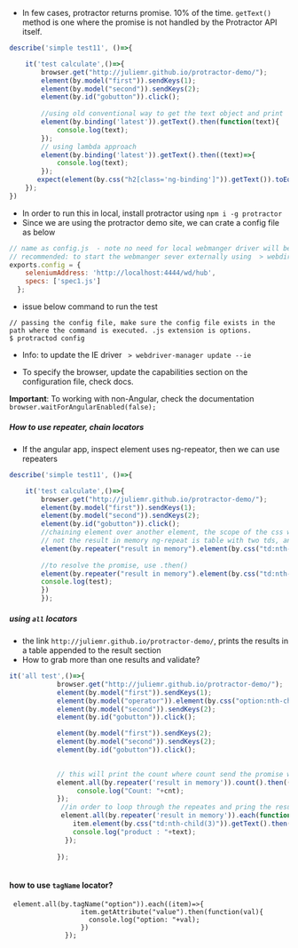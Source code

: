 
- In few cases, protractor returns promise. 10% of the time.
`getText()` method is one where the promise is not handled by the Protractor API itself.

```js
describe('simple test11', ()=>{

    it('test calculate',()=>{
        browser.get("http://juliemr.github.io/protractor-demo/");
        element(by.model("first")).sendKeys(1);
        element(by.model("second")).sendKeys(2);
        element(by.id("gobutton")).click();
        
        //using old conventional way to get the text object and print
        element(by.binding('latest')).getText().then(function(text){
            console.log(text);
        });        
        // using lambda approach
        element(by.binding('latest')).getText().then((text)=>{
            console.log(text);
        });        
       expect(element(by.css("h2[class='ng-binding']")).getText()).toEqual('3');
    });
})
```

- In order to run this in local, install protractor using `npm i -g protractor`
- Since we are using the protractor demo site, we can crate a config file as below

```js
// name as config.js  - note no need for local webmanger driver will be started by default.
// recommended: to start the webmanger sever externally using  > webdirver-manager start 
exports.config = {
    seleniumAddress: 'http://localhost:4444/wd/hub',
    specs: ['spec1.js']
  };
```
- issue below command to run the test
```
// passing the config file, make sure the config file exists in the path where the command is executed. .js extension is options.
$ protractod config 
```
- Info: to update the IE driver ` > webdriver-manager update --ie`

- To specify the browser, update the capabilities section on the configuration file, check docs.

**Important**: To working with non-Angular, check the documentation `browser.waitForAngularEnabled(false);`

##### How to use repeater, chain locators
 - If the angular app, inspect element uses ng-repeator, then we can use repeaters

```js
describe('simple test11', ()=>{

    it('test calculate',()=>{
        browser.get("http://juliemr.github.io/protractor-demo/");
        element(by.model("first")).sendKeys(1);
        element(by.model("second")).sendKeys(2);
        element(by.id("gobutton")).click();
        //chaining element over another element, the scope of the css will be within that element 
        // not the result in memory ng-repeat is table with two tds, and we need to get the text and value of the second child.
        element(by.repeater("result in memory").element(by.css("td:nth-child(2)").getText(); // the result : 3+5 promise is returned
        
        //to resolve the promise, use .then()
        element(by.repeater("result in memory").element(by.css("td:nth-child(3)").getText().then((test)=>{
        console.log(test);
        })
        });
```
##### using `all` locators
 - the link  `http://juliemr.github.io/protractor-demo/`, prints the results in a table appended to the result section
 - How to grab more than one results and validate?

```js
it('all test',()=>{
            browser.get("http://juliemr.github.io/protractor-demo/");
            element(by.model("first")).sendKeys(1);
            element(by.model("operator")).element(by.css("option:nth-child(4)")).click();
            element(by.model("second")).sendKeys(2);
            element(by.id("gobutton")).click();

            element(by.model("first")).sendKeys(2);
            element(by.model("second")).sendKeys(2);
            element(by.id("gobutton")).click();
            

            // this will print the count where count send the promise which needs to be handled.
            element.all(by.repeater('result in memory')).count().then((cnt)=>{
                 console.log("Count: "+cnt);
            });
             //in order to loop through the repeates and pring the results of the 3rd td 
             element.all(by.repeater('result in memory')).each(function(item){
                item.element(by.css("td:nth-child(3)")).getText().then((text)=>{
                console.log("product : "+text);
              });
            
            });
  
```
#### how to use `tagName` locator?
```
 element.all(by.tagName("option")).each((item)=>{
                  item.getAttribute("value").then(function(val){
                    console.log("option: "+val);
                  })
              });
```
